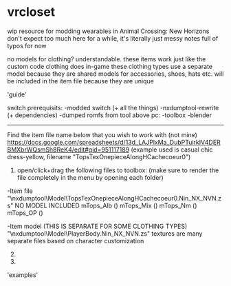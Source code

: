 # vrcloset
wip resource for modding wearables in Animal Crossing: New Horizons
don't expect too much here for a while, it's literally just messy notes full of typos for now


no models for clothing? understandable. these items work just like the custom code clothing does in-game
these clothing types use a separate model because they are shared
models for accessories, shoes, hats etc. will be included in the item file because they are unique




'guide'

switch prerequisits:
-modded switch (+ all the things)
-nxdumptool-rewrite (+ dependencies)
-dumped romfs from tool above
pc:
-toolbox
-blender

-------------------
Find the item file name below that you wish to work with (not mine) 
https://docs.google.com/spreadsheets/d/13d_LAJPlxMa_DubPTuirkIV4DERBMXbrWQsmSh8ReK4/edit#gid=951117189
(example used is casual chic dress-yellow, filename "TopsTexOnepieceAlongHCachecoeur0") 


1. open/click+drag the following files to toolbox:
(make sure to render the file completely in the menu by opening each folder)

-Item file
"\nxdumptool\Model\TopsTexOnepieceAlongHCachecoeur0.Nin_NX_NVN.zs"
NO MODEL INCLUDED
mTops_Alb ()
mTops_Mix ()
mTops_Nm ()
mTops_OP ()


-Item model (THIS IS SEPARATE FOR SOME CLOTHING TYPES) 
"\nxdumptool\Model\PlayerBody.Nin_NX_NVN.zs"
textures are many separate files based on character customization






2. 

3. 



'examples'
